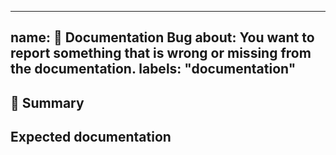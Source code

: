 <!-- markdownlint-disable -->
---
name: 📃 Documentation Bug
about: You want to report something that is wrong or missing from the documentation.
labels: "documentation"
---

## 📃 Summary

<!--
  A clear and concise description of what is missing
-->

## Expected documentation

<!--
  A clear and concise description of what you'd like to read
-->
<!-- markdownlint-restore -->

